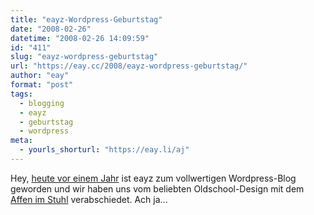 ```yaml
---
title: "eayz-Wordpress-Geburtstag"
date: "2008-02-26"
datetime: "2008-02-26 14:09:59"
id: "411"
slug: "eayz-wordpress-geburtstag"
url: "https://eay.cc/2008/eayz-wordpress-geburtstag/"
author: "eay"
format: "post"
tags:
  - blogging
  - eayz
  - geburtstag
  - wordpress
meta:
  - yourls_shorturl: "https://eay.li/aj"
---
```


Hey, [heute vor einem Jahr](//eay.cc/2007/introducing-v5/) ist eayz zum vollwertigen Wordpress-Blog geworden und wir haben uns vom beliebten Oldschool-Design mit dem [Affen im Stuhl](http://www.flickr.com/photos/eay/13879266/sizes/o/in/set-336620/) verabschiedet. Ach ja...
